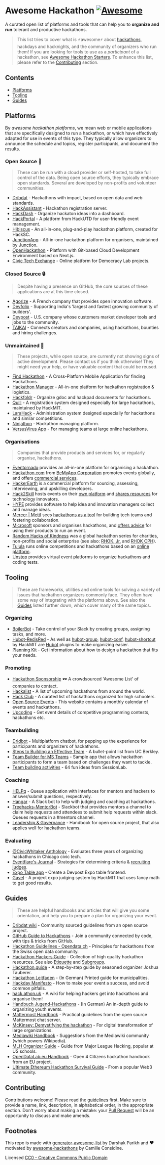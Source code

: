 # Awesome Hackathon [![Awesome](https://awesome.re/badge-flat2.svg)](https://awesome.re)

A curated open list of platforms and tools that can help you to **organize and run** tolerant and productive hackathons. 

> This list tries to cover what is ⚡️awesome⚡️ about [hackathons](https://en.wikipedia.org/wiki/Hackathon), hackdays and hacknights, and the community of organizers who run them! If you are looking for tools to use as a _participant_ of a hackathon, see [Awesome Hackathon Starters](https://github.com/geekcamp-ph/awesome-hackathon-starters). To enhance this list, please refer to the [Contributing](#Contributing) section.

## Contents

- [Platforms](#platforms)
- [Tooling](#tooling)
- [Guides](#guides)

## Platforms

By _awesome hackathon platforms_, we mean web or mobile applications that are specifically designed to run a hackathon, or which have effectively adapted for use in events of this type. They typically allow organizers to announce the schedule and topics, register participants, and document the results.

### Open Source 🌳

> These can be run with a cloud provider or self-hosted, to take full control of the data. Being open source efforts, they typically embrace open standards. Several are developed by non-profits and volunteer communities. 

- [Dribdat](https://github.com/dribdat/dribdat) - Hackathons with impact, based on open data and web standards.
- [HackAssistant](https://github.com/HackAssistant/hackassistant) - Hackathon registration server.
- [HackDash](https://github.com/impronunciable/hackdash) - Organize hackaton ideas into a dashboard.
- [HackPortal](https://github.com/acmutd/hackportal) - A platform from HackUTD for user-friendly event management.
- [Hibiscus](https://github.com/HackSC/hibiscus) - An all-in-one, plug-and-play hackathon platform, created for HackSC.
- [JunctionApp](https://github.com/hackjunction/JunctionApp) -  All-in-one hackathon platform for organisers, maintained by Junction.
- [OpenHackathon](https://github.com/kaiyuanshe/OpenHackathon-Web) - Platform with Git-based Cloud Development Environment based on Next.js.
- [Civic Tech Exchange](https://github.com/DemocracyLab/CivicTechExchange) - Online platform for Democracy Lab projects.

### Closed Source 🔒

> Despite having a presence on GitHub, the core sources of these applications are at this time closed. 

- [Agorize](https://github.com/agorize) - A French company that provides open innovation software.
- [Devfolio](https://github.com/devfolioco) - Supporting India's 'largest and fastest growing community of builders'.
- [Devpost](https://github.com/challengepost) - U.S. company whose customers market developer tools and jobs to the community.
- [TAIKAI](https://github.com/taikai) - Connects creators and companies, using hackathons, bounties and hiring challenges.

### Unmaintained 🧊

> These projects, while open source, are currently not showing signs of active development. Please contact us if you think otherwise! They might need your help, or have valuable content that could be reused.

- [Find Hackathon](https://github.com/Find-Hackathon) - A Cross-Platform Mobile Application for finding Hackathons.
- [Hackathon Manager](https://github.com/codeRIT/hackathon-manager) -  All-in-one platform for hackathon registration & logistics.
- [Hackfoldr](https://github.com/hackfoldr/hackfoldr) - Organize gdoc and hackpad documents for hackathons.
- [Quill](https://github.com/techx/quill) - A registration system designed especially for large hackathons, maintained by HackMIT.
- [LaraHack](https://github.com/ScientificClubofESI/LaraHack) - Administration system designed especially for hackathons and similar competitions.
- [Ninjathon](https://github.com/shilomagen/hackathon-matching-platform) - Hackathon managing platform.
- [VersusVirus App](https://github.com/VersusVirus-Hackathons/VersusVirus-App) - For managing teams at large online hackathons.

### Organisations

> Companies that provide products and services for, or regularly organise, hackathons.

- [Eventornado](https://eventornado.com/) provides an all-in-one platform for organising a hackathon.
- [Hackathon.com](https://hackathon.com/) from [BeMyApp Corporation](https://www.bemyapp.com/organize-your-hackathon.html) promotes events globally, and offers [commercial services](https://corporate.hackathon.com/).
- [HackerEarth](https://www.hackerearth.com/) is a commercial platform for sourcing, assessing, interviewing, and upskilling developers.
- [Hack2Skill](https://hack2skill.com) hosts events on their [own platform](https://hack2skill.com/organizeHack) and [shares resources](https://blog.hack2skill.com/what-is-a-hackathon-a-complete-guide-about-hackathon) for technology innovators.
- [HYPE](https://www.hypeinnovation.com/en/about) provides software to help idea and innovation managers collect and manage ideas.
- [Mercer | Mettl](https://mettl.com/about/) sees [hackathons as a tool](https://mettl.com/online-hackathons/) for building tech teams and fostering collaboration.
- [Microsoft](https://www.microsoft.com/en-us/garage/blog/category/hackathons/) sponsors and organises hackathons, and [offers advice](https://learn.microsoft.com/en-us/power-platform/guidance/adoption/hackathons) for using their products to run an event.
- [Random Hacks of Kindness](https://github.com/randomhacks) was a global hackathon series for charities, non-profits and social enterprise (see also: [RHOK, Jr.](https://rhokjr.org/) and [RHOK CPH](https://www.rhok-cph.org/)).
- [Tulula](https://tulu.la/hackathons-and-challenges) runs online competitions and hackathons based on an [online platform](https://tulula.gitbook.io/docs/setup-guide/quick-start).
- [Unstop](https://unstop.com/) provides virtual event platforms to organize hackathons and coding tests.

## Tooling

> These are frameworks, utilities and online tools for solving a variety of issues that hackathon organizers commonly face. They often have some way of integrating with the platforms above. See also the [Guides](#guides) listed further down, which cover many of the same topics.

### Organizing

- [BoilerBot](https://github.com/BoilerMake/boilerbot) - Take control of your Slack by creating groups, assigning tasks, and more.
- [Hubot-RedisRed](https://github.com/Detry322/hubot-redisred) - As well as [hubot-group](https://github.com/anishathalye/hubot-group), [hubot-conf](https://github.com/anishathalye/hubot-conf), [hubot-shortcut](https://github.com/anishathalye/hubot-shortcut) by HackMIT are [Hubot](https://hubot.github.com/) plugins to make organizing easier.
- [Planning Kit](https://hackathon-planning-kit.org/) - Get information about how to design a hackathon that fits your needs.

### Promoting

- [Hackathon Sponsorship](https://github.com/Neuro-Hack/sponsorship#readme) 🕶️  A crowdsourced 'Awesome List' of companies to contact.
- [Hackalist](https://github.com/Hackalist/Hackalist.github.io#readme) - A list of upcoming hackathons from around the world. 
- [Hack Club](https://github.com/hackclub/hackathons#readme) - A curated list of hackathons organized for high schoolers.
- [Open Source Events](https://github.com/Catalyst-IN/OpenSourceEvents-Frontend) - This website contains a monthly calendar of events and hackathons.
- [Upcoding](https://github.com/sahanmndl/UpCoding-Web) - Get event details of competitive programming contests, hackathons etc.

### Teambuilding

- [Dridbot](https://github.com/dribdat/dridbot) - Multiplatform chatbot, for pepping up the experience for participants and organizers of hackathons.
- [Steps to Building an Effective Team](https://hr.berkeley.edu/hr-network/central-guide-managing-hr/managing-hr/interaction/team-building/steps) - A bullet-point list from UC Berkley.
- [Team Builder for MS Teams](https://techcommunity.microsoft.com/t5/healthcare-and-life-sciences/hackathon-team-builder-a-teams-tab-application/ba-p/3334437) - Sample app that allows hackathon participants to form a team based on challenges they want to tackle.
- [Team building activities](https://www.sessionlab.com/blog/team-building-activities/) - 64 fun ideas from SessionLab.

### Coaching

- [HELPq](https://github.com/ehzhang/helpq) - Queue application with interfaces for mentors and hackers to answer/submit questions, respectively.
- [Hangar](https://github.com/AmericanAirlines/Hangar) - A Slack bot to help with judging and coaching at hackathons.
- [Treehacks-MentorBot](https://github.com/TreeHacks/slack-mentorship) - Slackbot that provides mentors a channel to claim help requests and attendees to submit help requests within slack. Queues requests in a #mentors channel.
- [Leadership & Governance](https://opensource.guide/leadership-and-governance/) - Handbook for open source project, that also applies well for hackathon teams.

### Evaluating

- [@CivicWhitaker Anthology](https://smartchicagocollaborative.org/launch-the-civicwhitaker-anthology/) - Evaluates three years of organizing hackathons in Chicago civic tech.
- [Eventflare's Journal](https://eventflare.io/journal/crafting-effective-hackathon-judging-criteria-a-step-by-step-guide) - Strategies for determining criteria & [recruiting judges](https://eventflare.io/journal/how-to-select-the-right-hackathon-judges-for-your-event).
- [Expo Table app](https://github.com/nealrs/expo#fork-destination-box) - Create a Devpost Expo table frontend.
- [Gavel](https://github.com/anishathalye/gavel) - A project expo judging system by HackMIT that uses fancy math to get good results.

## Guides

> These are helpful handbooks and articles that will give you some orientation, and help you to prepare a plan for organizing your event.

- [Dribdat wiki](https://github.com/dribdat/docs/wiki) - Community sourced guidelines from an open source project.
- [GitHub Guide to Hackathons](https://hackathons.github.com/) - Join a community connected by code, with tips & tricks from GitHub.
- [Hackathon Guidelines - Opendata.ch](https://opendata.ch/guidelines) - Principles for hackathons from the Swiss open data community.
- [Hackathon Hackers Guide](https://github.com/HackathonHackers/Hackathon-Resources/blob/master/RESOURCES.md) - Collection of high quality hackathon resources. See also [Etiquette](https://medium.com/hackathon-hackers/hackathon-hackers-etiquette-cbcb9d1cda54#.dmgz1wp4y) and [Subgroups](https://github.com/HackathonHackers/groups).
- [Hackathon.guide](https://github.com/JoshData/hackathon.guide) - A step-by-step guide by seasoned organizer Joshua Tauberer.
- [Hackathon Leitfaden](https://github.com/okfde/hackathon-leitfaden) - (In German) Printed guide for municipalities.
- [Hackday Manifesto](https://github.com/hackdaymanifesto/site) - How to make your event a success, and avoid common pitfalls.
- [hack.athon.uk](https://hack.athon.uk/) - A wiki for helping hackers get into hackathons and organise them! 
- [Handbuch Jugend-Hackathons](https://handbuch.jugendhackt.de/) - (In German) An in-depth guide to organizing youth events.
- [Mattermost Handbook](https://handbook.mattermost.com/contributors/contributors/how-to-run-a-hackathon) - Practical guidelines from the open source Mattermost chat server.
- [McKinsey: Demystifying the hackathon](https://www.mckinsey.com/capabilities/mckinsey-digital/our-insights/demystifying-the-hackathon) - For digital transformation of large organizations.
- [Mediawiki Handbook](https://www.mediawiki.org/wiki/Hackathons/Handbook) - Suggestions from the Mediawiki community (which powers Wikipedia).
- [MLH Organizer Guide](https://github.com/MLH/mlh-hackathon-organizer-guide) - Guide from Major League Hacking, popular at US schools.
- [OpenDataLab.eu Handbook](http://handbook.opendatalab.eu/) - Open 4 Citizens hackathon handbook from an EU project.
- [Ultimate Ethereum Hackathon Survival Guide](https://consensys.net/developers/ultimate-hackathon-survival-guide/) - From a popular Web3 community.

## Contributing

Contributions welcome! Please read the [guidelines](contributing.md) first. Make sure to provide a name, link, description, in alphabetical order, in the appropriate section. Don't worry about making a mistake: your [Pull Request](https://www.freecodecamp.org/news/how-to-make-your-first-pull-request-on-github-3/) will be an opportunity to discuss and make amends.

## Footnotes

This repo is made with [generator-awesome-list](https://github.com/dar5hak/generator-awesome-list) by Darshak Parikh and :heart: motivated by [awesome-hackathons](https://github.com/cconsidine/awesome-hackathons) by Camille Considine.

Licensed [CC0 - Creative Commons Public Domain](LICENSE)
